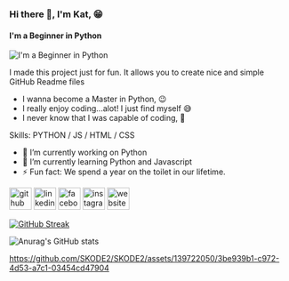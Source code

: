 ### Hi there 👋, I'm Kat, 😁
####  I'm a Beginner in Python
![ I'm a Beginner in Python](https://arturssmirnovs.github.io/github-profile-readme-generator/images/banner.png)

I made this project just for fun. 
It allows you to create nice 
and simple GitHub Readme files 
- I wanna become a Master in Python, 😉
- I really enjoy coding...alot!  I just find myself 😅
- I never know that I was capable of coding, 🤣

Skills: PYTHON /  JS / HTML / CSS

- 🔭 I’m currently working on Python 
- 🌱 I’m currently learning Python and Javascript 
- ⚡ Fun fact: We spend a year on the toilet in our lifetime. 


[<img src='https://cdn.jsdelivr.net/npm/simple-icons@3.0.1/icons/github.svg' alt='github' height='40'>](https://github.com/SKODE2)  [<img src='https://cdn.jsdelivr.net/npm/simple-icons@3.0.1/icons/linkedin.svg' alt='linkedin' height='40'>](https://www.linkedin.com/in/https://www.linkedin.com/in/khathawut-thongmee//)  [<img src='https://cdn.jsdelivr.net/npm/simple-icons@3.0.1/icons/facebook.svg' alt='facebook' height='40'>](https://www.facebook.com/https://www.facebook.com/profile.php?id=100009260654910)  [<img src='https://cdn.jsdelivr.net/npm/simple-icons@3.0.1/icons/instagram.svg' alt='instagram' height='40'>](https://www.instagram.com/skill_captorgraphy/)  [<img src='https://cdn.jsdelivr.net/npm/simple-icons@3.0.1/icons/icloud.svg' alt='website' height='40'>](https://meviler.w3spaces.com/index.html)  

[![GitHub Streak](https://streak-stats.demolab.com?user=&theme=dark&card_width=400)](https://git.io/streak-stats)

![Anurag's GitHub stats](https://github-readme-stats.vercel.app/api?username=SKODE2&show_icons=true&theme=radical)


https://github.com/SKODE2/SKODE2/assets/139722050/3be939b1-c972-4d53-a7c1-03454cd47904


